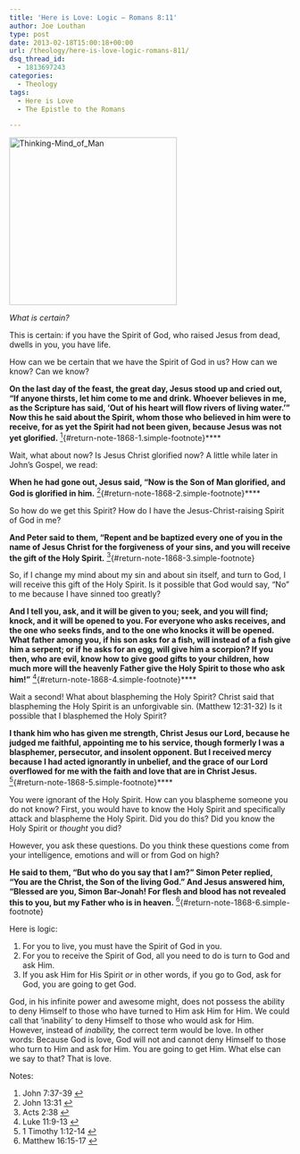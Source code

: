 ```yaml
---
title: 'Here is Love: Logic – Romans 8:11'
author: Joe Louthan
type: post
date: 2013-02-18T15:00:18+00:00
url: /theology/here-is-love-logic-romans-811/
dsq_thread_id:
  - 1813697243
categories:
  - Theology
tags:
  - Here is Love
  - The Epistle to the Romans

---
```

[<img class="alignright" src="https://i2.wp.com/theologic.us/wp-content/uploads/2013/02/Thinking-Mind_of_Man.jpg?resize=300%2C300" alt="Thinking-Mind_of_Man" width="300" height="300" data-recalc-dims="1" />][1]

_What is certain?_

This is certain: if you have the Spirit of God, who raised Jesus from dead, dwells in you, you have life.

How can we be certain that we have the Spirit of God in us? How can we know? Can we know?

**On the last day of the feast, the great day, Jesus stood up and cried out, “If anyone thirsts, let him come to me and drink. Whoever believes in me, as the Scripture has said, ‘Out of his heart will flow rivers of living water.’” Now this he said about the Spirit, whom those who believed in him were to receive, for as yet the Spirit had not been given, because Jesus was not yet glorified.** [<sup>1</sup>][2]{#return-note-1868-1.simple-footnote}****

Wait, what about now? Is Jesus Christ glorified now? A little while later in John’s Gospel, we read:

**When he had gone out, Jesus said, “Now is the Son of Man glorified, and God is glorified in him.** [<sup>2</sup>][3]{#return-note-1868-2.simple-footnote}****

So how do we get this Spirit? How do I have the Jesus-Christ-raising Spirit of God in me?

**And Peter said to them, “Repent and be baptized every one of you in the name of Jesus Christ for the forgiveness of your sins, and you will receive the gift of the Holy Spirit.** [<sup>3</sup>][4]{#return-note-1868-3.simple-footnote}

So, if I change my mind about my sin and about sin itself, and turn to God, I will receive this gift of the Holy Spirit. Is it possible that God would say, “No” to me because I have sinned too greatly?

**And I tell you, ask, and it will be given to you; seek, and you will find; knock, and it will be opened to you. For everyone who asks receives, and the one who seeks finds, and to the one who knocks it will be opened. What father among you, if his son asks for a fish, will instead of a fish give him a serpent; or if he asks for an egg, will give him a scorpion? If you then, who are evil, know how to give good gifts to your children, how much more will the heavenly Father give the Holy Spirit to those who ask him!”** [<sup>4</sup>][5]{#return-note-1868-4.simple-footnote}****

Wait a second! What about blaspheming the Holy Spirit? Christ said that blaspheming the Holy Spirit is an unforgivable sin. (Matthew 12:31-32) Is it possible that I blasphemed the Holy Spirit?

**I thank him who has given me strength, Christ Jesus our Lord, because he judged me faithful, appointing me to his service, though formerly I was a blasphemer, persecutor, and insolent opponent. But I received mercy because I had acted ignorantly in unbelief, and the grace of our Lord overflowed for me with the faith and love that are in Christ Jesus.** [<sup>5</sup>][6]{#return-note-1868-5.simple-footnote}****

You were ignorant of the Holy Spirit. How can you blaspheme someone you do not know? First, you would have to know the Holy Spirit and specifically attack and blaspheme the Holy Spirit. Did you do this? Did you know the Holy Spirit or _thought_ you did?

However, you ask these questions. Do you think these questions come from your intelligence, emotions and will or from God on high?

**He said to them, “But who do you say that I am?” Simon Peter replied, “You are the Christ, the Son of the living God.” And Jesus answered him, “Blessed are you, Simon Bar-Jonah! For flesh and blood has not revealed this to you, but my Father who is in heaven.** [<sup>6</sup>][7]{#return-note-1868-6.simple-footnote}

Here is logic:

  1. For you to live, you must have the Spirit of God in you.
  2. For you to receive the Spirit of God, all you need to do is turn to God and ask Him.
  3. If you ask Him for His Spirit _or_ in other words, if you go to God, ask for God, you are going to get God.

God, in his infinite power and awesome might, does not possess the ability to deny Himself to those who have turned to Him ask Him for Him. We could call that ‘inability’ to deny Himself to those who would ask for Him. However, instead of _inability,_ the correct term would be love. In other words: Because God is love, God will not and cannot deny Himself to those who turn to Him and ask for Him. You are going to get Him. What else can we say to that? That is love.

<div class="simple-footnotes">
  <p class="notes">
    Notes:
  </p>
  
  <ol>
    <li id="note-1868-1">
      John 7:37-39 <a href="#return-note-1868-1">&#8617;</a>
    </li>
    <li id="note-1868-2">
      John 13:31 <a href="#return-note-1868-2">&#8617;</a>
    </li>
    <li id="note-1868-3">
      Acts 2:38 <a href="#return-note-1868-3">&#8617;</a>
    </li>
    <li id="note-1868-4">
      Luke 11:9-13 <a href="#return-note-1868-4">&#8617;</a>
    </li>
    <li id="note-1868-5">
      1 Timothy 1:12-14 <a href="#return-note-1868-5">&#8617;</a>
    </li>
    <li id="note-1868-6">
      Matthew 16:15-17 <a href="#return-note-1868-6">&#8617;</a>
    </li>
  </ol>
</div>

 [1]: https://i2.wp.com/theologic.us/wp-content/uploads/2013/02/Thinking-Mind_of_Man.jpg
 [2]: #note-1868-1 "John 7:37-39"
 [3]: #note-1868-2 "John 13:31"
 [4]: #note-1868-3 "Acts 2:38"
 [5]: #note-1868-4 "Luke 11:9-13"
 [6]: #note-1868-5 "1 Timothy 1:12-14"
 [7]: #note-1868-6 "Matthew 16:15-17"